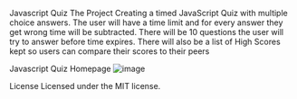 Javascript Quiz
The Project
Creating a timed JavaScript Quiz with multiple choice answers. The user will have a time limit and for every answer they get wrong time will be subtracted. There will be 10 questions the user will try to answer before time expires. There will also be a list of High Scores kept so users can compare their scores to their peers

Javascript Quiz Homepage
![image](https://user-images.githubusercontent.com/25594179/97094032-ccb51880-1605-11eb-989c-af590d54a218.png)


License
Licensed under the MIT license.

